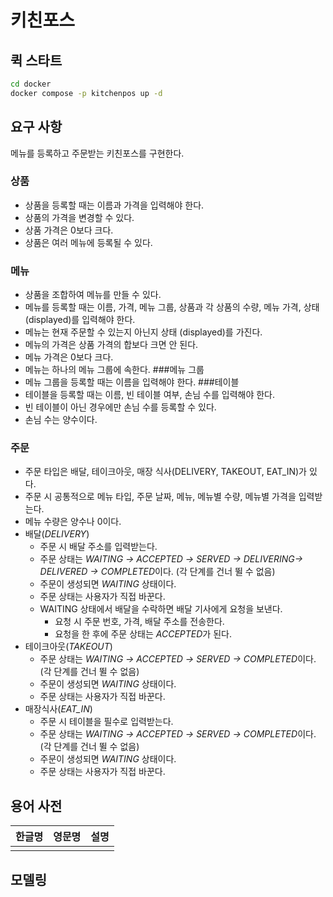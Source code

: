 # 키친포스

## 퀵 스타트

```sh
cd docker
docker compose -p kitchenpos up -d
```

## 요구 사항
메뉴를 등록하고 주문받는 키친포스를 구현한다.
### 상품
  - 상품을 등록할 때는 이름과 가격을 입력해야 한다.
  - 상품의 가격을 변경할 수 있다.
  - 상품 가격은 0보다 크다.
  - 상품은 여러 메뉴에 등록될 수 있다.
### 메뉴
  - 상품을 조합하여 메뉴를 만들 수 있다.
  - 메뉴를 등록할 때는 이름, 가격, 메뉴 그룹, 상품과 각 상품의 수량, 메뉴 가격, 상태(displayed)를 입력해야 한다.
  - 메뉴는 현재 주문할 수 있는지 아닌지 상태 (displayed)를 가진다.
  - 메뉴의 가격은 상품 가격의 합보다 크면 안 된다.
  - 메뉴 가격은 0보다 크다.
  - 메뉴는 하나의 메뉴 그룹에 속한다.
###메뉴 그룹
  - 메뉴 그룹을 등록할 때는 이름을 입력해야 한다.
 ###테이블
  - 테이블을 등록할 때는 이름, 빈 테이블 여부, 손님 수를 입력해야 한다.
  - 빈 테이블이 아닌 경우에만 손님 수를 등록할 수 있다.
  - 손님 수는 양수이다.
### 주문

- 주문 타입은 배달, 테이크아웃, 매장 식사(DELIVERY, TAKEOUT, EAT_IN)가 있다.
- 주문 시 공통적으로 메뉴 타입, 주문 날짜, 메뉴, 메뉴별 수량, 메뉴별 가격을 입력받는다.
- 메뉴 수량은 양수나 0이다.
- 배달(*DELIVERY*)
    - 주문 시 배달 주소를 입력받는다.
    - 주문 상태는 *WAITING →* *ACCEPTED →* *SERVED → DELIVERING→ DELIVERED → COMPLETED*이다. (각 단계를 건너 뛸 수 없음)
    - 주문이 생성되면 *WAITING* 상태이다.
    - 주문 상태는 사용자가 직접 바꾼다.
    - WAITING 상태에서 배달을 수락하면 배달 기사에게 요청을 보낸다.
        - 요청 시 주문 번호, 가격, 배달 주소를 전송한다.
        - 요청을 한 후에 주문 상태는 *ACCEPTED*가 된다.
- 테이크아웃(*TAKEOUT*)
    - 주문 상태는 *WAITING →* *ACCEPTED →* *SERVED → COMPLETED*이다. (각 단계를 건너 뛸 수 없음)
    - 주문이 생성되면 *WAITING* 상태이다.
    - 주문 상태는 사용자가 직접 바꾼다.
- 매장식사(*EAT_IN*)
    - 주문 시 테이블을 필수로 입력받는다.
    - 주문 상태는 *WAITING →* *ACCEPTED →* *SERVED →* *COMPLETED*이다. (각 단계를 건너 뛸 수 없음)
    - 주문이 생성되면 *WAITING* 상태이다.
    - 주문 상태는 사용자가 직접 바꾼다.
    
## 용어 사전

| 한글명 | 영문명 | 설명 |
| --- | --- | --- |
|  |  |  |

## 모델링
